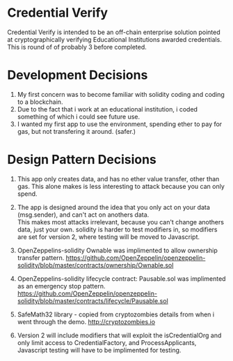 # Credential Verify

Credential Verify is intended to be an off-chain enterprise solution pointed at cryptographically verifying Educational Institutions awarded credentials.  This is round of of probably 3 before completed.

# Development Decisions

1. My first concern was to become familiar with solidity coding and coding to a blockchain.
2. Due to the fact that i work at an educational institution, i coded something of which i could see future use.
3. I wanted my first app to use the environment, spending ether to pay for gas, but not transfering it around. (safer.)

# Design Pattern Decisions

1. This app only creates data, and has no ether value transfer, other than gas.  This alone makes is less interesting to attack
because you can only spend.

2. The app is designed around the idea that you only act on your data (msg.sender), and can't act on anothers data.  
This makes most attacks irrelevant, because you can't change anothers data, just your own.  solidity is harder to test
modifiers in, so modifiers are set for version 2, where testing will be moved to Javascript.

3. OpenZeppelins-solidity Ownable was implimented to allow ownership transfer pattern.
https://github.com/OpenZeppelin/openzeppelin-solidity/blob/master/contracts/ownership/Ownable.sol

4. OpenZeppelins-solidity lifecycle contract: Pausable.sol was implimented as an emergency stop pattern.
https://github.com/OpenZeppelin/openzeppelin-solidity/blob/master/contracts/lifecycle/Pausable.sol

5. SafeMath32 library - copied from cryptozombies details from when i went through the demo.
http://cryptozombies.io

6. Version 2 will include modifiers that will exploit the isCredentialOrg and only limit access to 
CredentialFactory, and ProcessApplicants, Javascript testing will have to be implimented for testing.